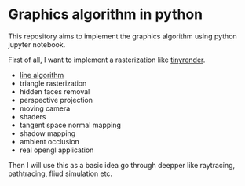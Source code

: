 # Graphics algorithm in python
This repository aims to implement the graphics algorithm using python jupyter notebook.

First of all, I want to implement a rasterization like [tinyrender](https://github.com/ssloy/tinyrenderer).

- [line algorithm](./Lesson1-Bresenham's_line_drawing_algorithm.ipynb)
- triangle rasterization
- hidden faces removal
- perspective projection
- moving camera
- shaders
- tangent space normal mapping
- shadow mapping
- ambient occlusion
- real opengl application

Then I will use this as a basic idea go through deepper like raytracing, pathtracing, fliud simulation etc.
